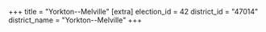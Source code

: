+++
title = "Yorkton--Melville"
[extra]
election_id = 42
district_id = "47014"
district_name = "Yorkton--Melville"
+++
